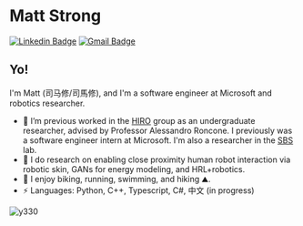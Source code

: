 # Matt Strong

[![Linkedin Badge](https://img.shields.io/badge/-matthewhstrong-blue?style=flat-square&logo=Linkedin&logoColor=white&link=https://www.linkedin.com/in/matthewhstrong/)](https://www.linkedin.com/in/matthewhstrong/)
[![Gmail Badge](https://img.shields.io/badge/-matthew.h.strong@gmail.com-c14438?style=flat-square&logo=Gmail&logoColor=white&link=mailto:matthew.h.strong@gmail.com)](mailto:matthew.h.strong@gmail.com)

## Yo!

I'm Matt (司马修/司馬修), and I'm a software engineer at Microsoft and robotics researcher.

- :robot: I’m previous worked in the [HIRO](https://hiro-group.ronc.one) group as an undergraduate researcher, advised by Professor Alessandro Roncone. I previously was a software engineer intern at Microsoft. I'm also a researcher in the [SBS](https://www.colorado.edu/lab/sbs) lab.
- 🌱 I do research on enabling close proximity human robot interaction via robotic skin, GANs for energy modeling, and HRL+robotics.
- :runner: I enjoy biking, running, swimming, and hiking :mountain:.
-  ⚡ Languages: Python, C++, Typescript, C#, 中文 (in progress)

<p align="left"> <img src="https://komarev.com/ghpvc/?username=peasant98&label=Profile%20views&color=0e75b6&style=classic" alt="y330" /> </p>
